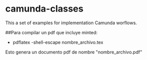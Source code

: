 # camunda-classes
This a set of examples for implementation Camunda worflows.

##Para compilar un pdf que incluye minted:

- pdflatex -shell-escape nombre_archivo.tex

Esto genera un documento pdf de nombre "nombre_archivo.pdf"
